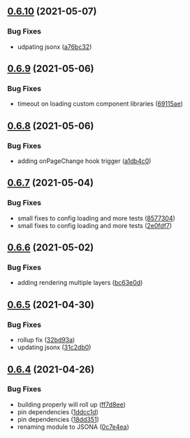 ## [0.6.10](https://github.com/repetere/jsona/compare/v0.6.9...v0.6.10) (2021-05-07)


### Bug Fixes

* udpating jsonx ([a76bc32](https://github.com/repetere/jsona/commit/a76bc32aef0936bc816593fa4ed3abe9b42dd8e1))

## [0.6.9](https://github.com/repetere/jsona/compare/v0.6.8...v0.6.9) (2021-05-06)


### Bug Fixes

* timeout on loading custom component libraries ([69115ae](https://github.com/repetere/jsona/commit/69115ae7c824cfe39d9ee4df66d55bfd9d6ea2b5))

## [0.6.8](https://github.com/repetere/jsona/compare/v0.6.7...v0.6.8) (2021-05-06)


### Bug Fixes

* adding onPageChange hook trigger ([a1db4c0](https://github.com/repetere/jsona/commit/a1db4c071f23be2b4b78a7ffb0689be968c34468))

## [0.6.7](https://github.com/repetere/jsona/compare/v0.6.6...v0.6.7) (2021-05-04)


### Bug Fixes

* small fixes to config loading and more tests ([8577304](https://github.com/repetere/jsona/commit/85773047674252485ceed10b0d112efc69212bbd))
* small fixes to config loading and more tests ([2e0fdf7](https://github.com/repetere/jsona/commit/2e0fdf789f0314c8088556694f190fc7e2f05e85))

## [0.6.6](https://github.com/repetere/jsona/compare/v0.6.5...v0.6.6) (2021-05-02)


### Bug Fixes

* adding rendering multiple layers ([bc63e0d](https://github.com/repetere/jsona/commit/bc63e0d613c41713e4fe3863c45de7bdf4c639bc))

## [0.6.5](https://github.com/repetere/jsona/compare/v0.6.4...v0.6.5) (2021-04-30)


### Bug Fixes

* rollup fix ([32bd93a](https://github.com/repetere/jsona/commit/32bd93a768e025652685a6d0aa4a8b00649d7892))
* updating jsonx ([31c2db0](https://github.com/repetere/jsona/commit/31c2db089643616ab24610aa62509e130b6948b2))

## [0.6.4](https://github.com/repetere/jsona/compare/v0.6.3...v0.6.4) (2021-04-26)


### Bug Fixes

* building properly will roll up ([ff7d8ee](https://github.com/repetere/jsona/commit/ff7d8ee8e37ba64cbefe568d46ce453cde5c90e4))
* pin dependencies ([1ddcc1d](https://github.com/repetere/jsona/commit/1ddcc1dc316fa64372cb59de3db5327ab8d5e055))
* pin dependencies ([18dd351](https://github.com/repetere/jsona/commit/18dd351fd82baeea24c255f790dfcd527481a0ee))
* renaming module to JSONA ([0c7e4ea](https://github.com/repetere/jsona/commit/0c7e4eafe2c9b368e89aa59e0fa21a61cf6a9227))
